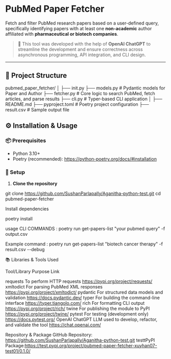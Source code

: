 # PubMed Paper Fetcher

Fetch and filter PubMed research papers based on a user-defined query, specifically identifying papers with at least one **non-academic** author affiliated with **pharmaceutical or biotech companies**.

> 🧠 This tool was developed with the help of **OpenAI ChatGPT** to streamline the development and ensure correctness across asynchronous programming, API integration, and CLI design.

---

## 🧩 Project Structure

pubmed_paper_fetcher/
│
├── init.py
├── models.py # Pydantic models for Paper and Author
├── fetcher.py # Core logic to search PubMed, fetch articles, and parse results
├── cli.py # Typer-based CLI application
│
├── README.md
├── pyproject.toml # Poetry project configuration
├── result.csv # Sample output file


## ⚙️ Installation & Usage

### 📦 Prerequisites

- Python 3.10+
- Poetry (recommended): https://python-poetry.org/docs/#installation

### 🚀 Setup

1. **Clone the repository**

git clone https://github.com/SushanParlapally/Aganitha-python-test.git
cd pubmed-paper-fetcher

Install dependencies

poetry install

usage CLI COMMANDS : poetry run get-papers-list "your pubmed query" -f output.csv

Example command :  poetry run get-papers-list "biotech cancer therapy" -f result.csv --debug



📚 Libraries & Tools Used

Tool/Library	                               Purpose                     	                                         Link

requests	                             To perform HTTP requests	                                 https://pypi.org/project/requests/
xmltodict	                             For parsing PubMed XML responses	                         https://pypi.org/project/xmltodict/
pydantic	                             For structured data models and validation	                 https://docs.pydantic.dev/
typer	                                 For building the command-line interface	                 https://typer.tiangolo.com/
rich	                                 For formatting CLI output	                                 https://pypi.org/project/rich/
twine	                                 For publishing the module to PyPI	                         https://pypi.org/project/twine/
pytest	                                 For testing (development only)	                             https://docs.pytest.org/
OpenAI ChatGPT	                         LLM used to develop, refactor, and validate the tool        https://chat.openai.com/


Repository & Package
GitHub Repository: https://github.com/SushanParlapally/Aganitha-python-test.git
testtPyPI  Package:https://test.pypi.org/project/pubmed-paper-fetcher-xuyhan07-test01/0.1.0/